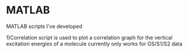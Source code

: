 # MATLAB
MATLAB scripts I've developed

1)Correlation script is used to plot a correlation graph for the vertical excitation energies of a molecule
  currently only works for GS/S1/S2 data
